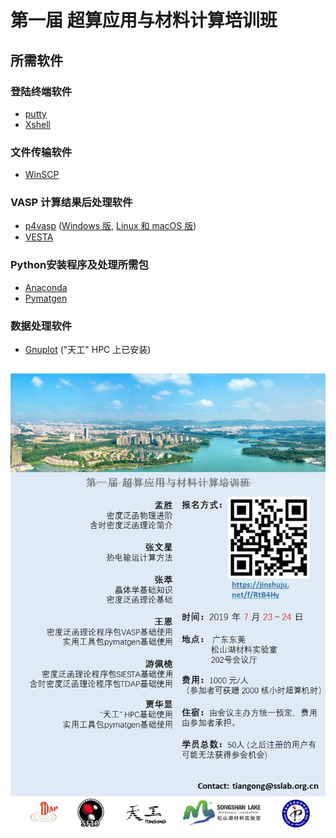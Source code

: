 # 第一届 超算应用与材料计算培训班
## 所需软件
### 登陆终端软件
* [putty](https://www.putty.org/)
* [Xshell](https://xshell.en.softonic.com/)
### 文件传输软件

* [WinSCP](https://www.winscp.net/)

### VASP 计算结果后处理软件

-   [p4vasp](http://www.p4vasp.at) ([Windows 版](https://github.com/SSlakeLabTiangong/2019_workshop/blob/master/06_DFT_VASP_101/p4vasp-0.3.29-win.zip), [Linux 和 macOS 版](http://www.p4vasp.at/files/p4vasp-0.3.30.tgz))
-   [VESTA](http://jp-minerals.org/vesta/en/)

### Python安装程序及处理所需包

* [Anaconda](https://www.anaconda.com/distribution/)
* [Pymatgen](http://pymatgen.org/)

### 数据处理软件

-   [Gnuplot](http://www.gnuplot.info/) ("天工" HPC 上已安装)

## ![](poster.jpg)
